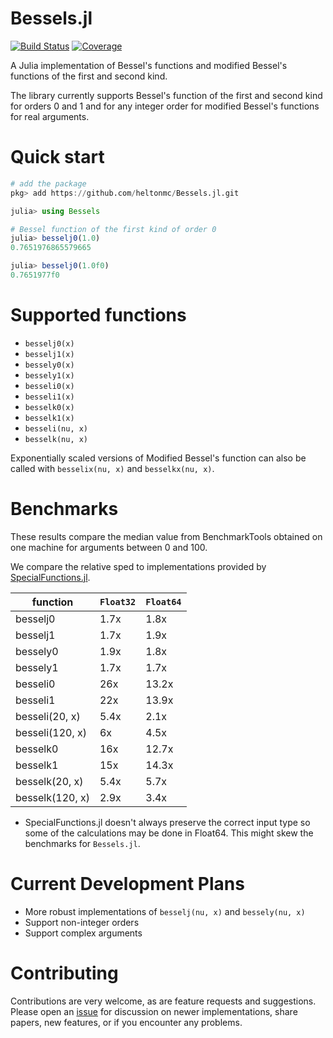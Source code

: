 # Bessels.jl
[![Build Status](https://github.com/heltonmc/Bessels.jl/actions/workflows/CI.yml/badge.svg?branch=master)](https://github.com/heltonmc/Bessels.jl/actions/workflows/CI.yml?query=branch%3Amaster)
[![Coverage](https://codecov.io/gh/heltonmc/Bessels.jl/branch/master/graph/badge.svg)](https://codecov.io/gh/heltonmc/Bessels.jl)

A Julia implementation of Bessel's functions and modified Bessel's functions of the first and second kind. 

The library currently supports Bessel's function of the first and second kind for orders 0 and 1 and for any integer order for modified Bessel's functions for real arguments.

# Quick start

```julia
# add the package
pkg> add https://github.com/heltonmc/Bessels.jl.git

julia> using Bessels

# Bessel function of the first kind of order 0
julia> besselj0(1.0)
0.7651976865579665

julia> besselj0(1.0f0)
0.7651977f0
```

# Supported functions

- `besselj0(x)`
- `besselj1(x)`
- `bessely0(x)`
- `bessely1(x)`
- `besseli0(x)`
- `besseli1(x)`
- `besselk0(x)`
- `besselk1(x)`
- `besseli(nu, x)`
- `besselk(nu, x)`

Exponentially scaled versions of Modified Bessel's function can also be called with `besselix(nu, x)` and `besselkx(nu, x)`.

# Benchmarks

These results compare the median value from BenchmarkTools obtained on one machine for arguments between 0 and 100.

We compare the relative sped to implementations provided by [SpecialFunctions.jl](https://github.com/JuliaMath/SpecialFunctions.jl).

| function | `Float32` | `Float64`
| ------------- | ------------- | ------------- |
| besselj0  | 1.7x  | 1.8x
| besselj1  | 1.7x | 1.9x 
| bessely0  | 1.9x  | 1.8x
| bessely1  | 1.7x  | 1.7x
| besseli0  | 26x  | 13.2x
| besseli1  | 22x  | 13.9x
| besseli(20, x)  |   5.4x   | 2.1x  |
| besseli(120, x)  |   6x  | 4.5x  |
| besselk0  | 16x  | 12.7x
| besselk1  | 15x  | 14.3x
| besselk(20, x)  |    5.4x  | 5.7x  |
| besselk(120, x)  |   2.9x  | 3.4x  |

* SpecialFunctions.jl doesn't always preserve the correct input type so some of the calculations may be done in Float64. This might skew the benchmarks for `Bessels.jl`.

# Current Development Plans

- More robust implementations of `besselj(nu, x)` and `bessely(nu, x)`
- Support non-integer orders
- Support complex arguments

# Contributing 

Contributions are very welcome, as are feature requests and suggestions. Please open an [issue](https://github.com/heltonmc/Bessels.jl/issues/new) for discussion on newer implementations, share papers, new features, or if you encounter any problems.
 
